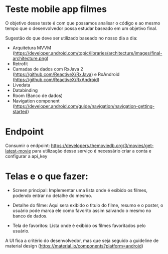 # Teste mobile app filmes

O objetivo desse teste é com que possamos analisar o código e ao mesmo tempo que o desenvolvedor possa estudar baseado em um objetivo final.

Sugestão do que deve ser utilizado baseado no nosso dia a dia:
- Arquitetura MVVM (https://developer.android.com/topic/libraries/architecture/images/final-architecture.png)
- Retrofit
- Camadas de dados com RxJava 2 (https://github.com/ReactiveX/RxJava) e RxAndroid (https://github.com/ReactiveX/RxAndroid)
- Livedata
- Databinding
- Room (Banco de dados)
- Navigation component (https://developer.android.com/guide/navigation/navigation-getting-started)

 
# Endpoint 
Consumir o endpoint:
https://developers.themoviedb.org/3/movies/get-latest-movie
para utilização desse serviço é necessário criar a conta e configurar a api_key

# Telas e o que fazer:

- Screen principal: 
Implementar uma lista onde é exibido os filmes, podendo entrar no detalhe do mesmo.

- Detalhe do filme: 
Aqui sera exibido o titulo do filme, resumo e o poster, o usuário pode marca ele como favorito assim salvando o mesmo no banco de dados.

- Tela de favoritos:
Lista onde é exibido os filmes favoritados pelo usuário.

A UI fica a critério do desenvolvedor, mas que seja seguido a guideline de material design (https://material.io/components?platform=android)

